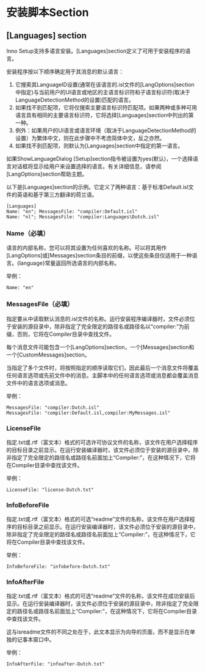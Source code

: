 # 安装脚本Section

## [Languages] section

Inno Setup支持多语言安装。[Languages]section定义了可用于安装程序的语言。

安装程序按以下顺序确定用于其消息的默认语言：

1. 它搜索其LanguageID设置(通常在该语言的.isl文件的[LangOptions]section中指定)与当前用户的UI语言或地区的主语言标识符和子语言标识符(取决于LanguageDetectionMethod的设置)匹配的语言。
2. 如果找不到匹配项，它将仅搜索主要语言标识符匹配项。如果两种或多种可用语言具有相同的主要语言标识符，它将选择[Languages]section中列出的第一种。
3. 例外：如果用户的UI语言或语言环境（取决于LanguageDetectionMethod的设置）为繁体中文，则在此步骤中不考虑简体中文，反之亦然。
4. 如果找不到匹配项，则默认为[Languages]section中指定的第一语言。

如果ShowLanguageDialog [Setup]section指令被设置为yes(默认)，一个选择语言对话框将显示给用户来设置选择的语言。有关详细信息，请参阅[LangOptions]section帮助主题。

以下是[Languages]section的示例。它定义了两种语言：基于标准Default.isl文件的英语和基于第三方翻译的荷兰语。

```
[Languages]
Name: "en"; MessagesFile: "compiler:Default.isl"
Name: "nl"; MessagesFile: "compiler:Languages\Dutch.isl"
```

### Name（必填）

语言的内部名称，您可以将其设置为任何喜欢的名称。可以将其用作[LangOptions]或[Messages]section条目的前缀，以使这些条目仅适用于一种语言。{language}常量返回所选语言的内部名称。

举例：

```
Name: "en"
```

### MessagesFile（必填）

指定要从中读取默认消息的.isl文件的名称。运行安装程序编译器时，文件必须位于安装的源目录中，除非指定了完全限定的路径名​​或路径名以“compiler:”为前缀，否则，它将在Compiler目录中查找文件。

每个消息文件可能包含一个[LangOptions]section，一个[Messages]section和一个[CustomMessages]section。

当指定了多个文件时，将按照指定的顺序读取它们，因此最后一个消息文件将覆盖任何语言选项或先前文件中的消息。主脚本中的任何语言选项或消息都会覆盖消息文件中的语言选项或消息。

举例：

```
MessagesFile: "compiler:Dutch.isl"
MessagesFile: "compiler:Default.isl,compiler:MyMessages.isl"
```

### LicenseFile

指定.txt或.rtf（富文本）格式的可选许可协议文件的名称，该文件在用户选择程序的目标目录之前显示。在运行安装编译器时，该文件必须位于安装的源目录中，除非指定了完全限定的路径名或路径名前面加上“Compiler:”，在这种情况下，它将在Compiler目录中查找该文件。

举例：

```
LicenseFile: "license-Dutch.txt"
```

### InfoBeforeFile

指定.txt或.rtf（富文本）格式的可选“readme”文件的名称，该文件在用户选择程序的目标目录之前显示。在运行安装编译器时，该文件必须位于安装的源目录中，除非指定了完全限定的路径名或路径名前面加上“Compiler:”，在这种情况下，它将在Compiler目录中查找该文件。

举例：

```
InfoBeforeFile: "infobefore-Dutch.txt"
```

### InfoAfterFile

指定.txt或.rtf（富文本）格式的可选“readme”文件的名称，该文件在成功安装后显示。在运行安装编译器时，该文件必须位于安装的源目录中，除非指定了完全限定的路径名或路径名前面加上“Compiler:”，在这种情况下，它将在Compiler目录中查找该文件。

这与isreadme文件的不同之处在于，此文本显示为向导的页面，而不是显示在单独的记事本窗口中。

举例：

```
InfoAfterFile: "infoafter-Dutch.txt"
```
